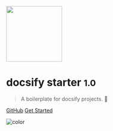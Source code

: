 <img src="https://i.imgur.com/DprjTW5.png" width="150">

# docsify starter <small>1.0</small>

> A boilerplate for docsify projects. 📝️

[GitHub]()
[Get Started](#docsify-starter)

![color](#f0f0f0)